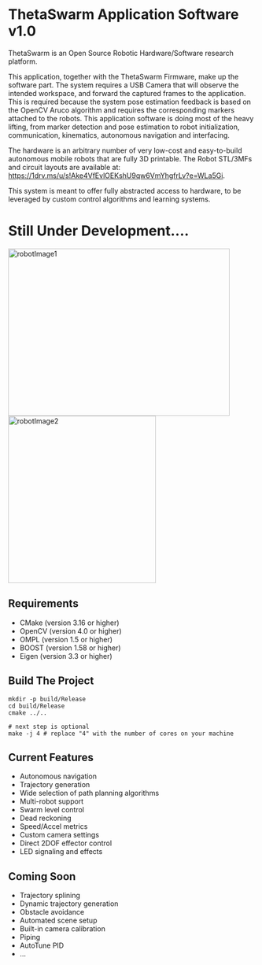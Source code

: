# ThetaSwarm Application Software v1.0

ThetaSwarm is an Open Source Robotic Hardware/Software research platform. 

This application, together with the ThetaSwarm Firmware, make up the software part. The system requires a USB Camera that will observe the intended workspace, and forward the captured frames to the application. This is required because the system pose estimation feedback is based on the OpenCV Aruco algorithm and requires the corresponding markers attached to the robots. This application software is doing most of the heavy lifting, from marker detection and pose estimation to robot initialization, communication, kinematics, autonomous navigation and interfacing. 

The hardware is an arbitrary number of very low-cost and easy-to-build autonomous mobile robots that are fully 3D printable. The Robot STL/3MFs and circuit layouts are available at: https://1drv.ms/u/s!Ake4VfEvlOEKshU9qw6VmYhgfrLv?e=WLa5Gi.

This system is meant to offer fully abstracted access to hardware, to be leveraged by custom control algorithms and learning systems.


# Still Under Development....

<img src="https://github.com/MuamerBuco/ThetaSwarm/blob/master/images/IMG_6104_00.png" alt="robotImage1" width="450" height="340" align="left">
<img src="https://github.com/MuamerBuco/ThetaSwarm/blob/master/images/IMG_6112_00Cut.png" alt="robotImage2" width="300" height="340">
 
## Requirements

- CMake (version 3.16 or higher)
- OpenCV (version 4.0 or higher)
- OMPL (version 1.5 or higher)
- BOOST (version 1.58 or higher)
- Eigen (version 3.3 or higher)


## Build The Project

```
mkdir -p build/Release
cd build/Release
cmake ../..

# next step is optional
make -j 4 # replace "4" with the number of cores on your machine
```

## Current Features

- Autonomous navigation
- Trajectory generation
- Wide selection of path planning algorithms
- Multi-robot support
- Swarm level control
- Dead reckoning
- Speed/Accel metrics
- Custom camera settings
- Direct 2DOF effector control
- LED signaling and effects

## Coming Soon

- Trajectory splining
- Dynamic trajectory generation
- Obstacle avoidance
- Automated scene setup
- Built-in camera calibration
- Piping
- AutoTune PID
- ...

